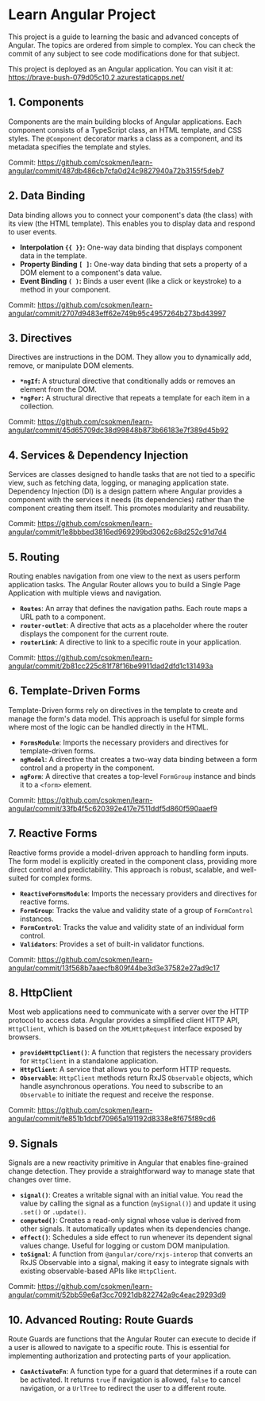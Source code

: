 # Learn Angular Project

This project is a guide to learning the basic and advanced concepts of Angular. The topics are ordered from simple to complex. You can check the commit of any subject to see code modifications done for that subject.

This project is deployed as an Angular application.
You can visit it at: https://brave-bush-079d05c10.2.azurestaticapps.net/

## 1. Components

Components are the main building blocks of Angular applications. Each component consists of a TypeScript class, an HTML template, and CSS styles. The `@Component` decorator marks a class as a component, and its metadata specifies the template and styles.

Commit: https://github.com/csokmen/learn-angular/commit/487db486cb7cfa0d24c9827940a72b3155f5deb7

## 2. Data Binding

Data binding allows you to connect your component's data (the class) with its view (the HTML template). This enables you to display data and respond to user events.

*   **Interpolation `{{ }}`:** One-way data binding that displays component data in the template.
*   **Property Binding `[ ]`:** One-way data binding that sets a property of a DOM element to a component's data value.
*   **Event Binding `( )`:** Binds a user event (like a click or keystroke) to a method in your component.

Commit: https://github.com/csokmen/learn-angular/commit/2707d9483eff62e749b95c4957264b273bd43997

## 3. Directives

Directives are instructions in the DOM. They allow you to dynamically add, remove, or manipulate DOM elements.

*   **`*ngIf`:** A structural directive that conditionally adds or removes an element from the DOM.
*   **`*ngFor`:** A structural directive that repeats a template for each item in a collection.

Commit: https://github.com/csokmen/learn-angular/commit/45d65709dc38d99848b873b66183e7f389d45b92

## 4. Services & Dependency Injection

Services are classes designed to handle tasks that are not tied to a specific view, such as fetching data, logging, or managing application state. Dependency Injection (DI) is a design pattern where Angular provides a component with the services it needs (its dependencies) rather than the component creating them itself. This promotes modularity and reusability.

Commit: https://github.com/csokmen/learn-angular/commit/1e8bbbed3816ed969299bd3062c68d252c91d7d4

## 5. Routing

Routing enables navigation from one view to the next as users perform application tasks. The Angular Router allows you to build a Single Page Application with multiple views and navigation.

*   **`Routes`**: An array that defines the navigation paths. Each route maps a URL path to a component.
*   **`router-outlet`**: A directive that acts as a placeholder where the router displays the component for the current route.
*   **`routerLink`**: A directive to link to a specific route in your application.

Commit: https://github.com/csokmen/learn-angular/commit/2b81cc225c81f78f16be9911dad2dfd1c131493a

## 6. Template-Driven Forms

Template-Driven forms rely on directives in the template to create and manage the form's data model. This approach is useful for simple forms where most of the logic can be handled directly in the HTML.

*   **`FormsModule`**: Imports the necessary providers and directives for template-driven forms.
*   **`ngModel`**: A directive that creates a two-way data binding between a form control and a property in the component.
*   **`ngForm`**: A directive that creates a top-level `FormGroup` instance and binds it to a `<form>` element.

Commit: https://github.com/csokmen/learn-angular/commit/33fb4f5c620392e417e7511ddf5d860f590aaef9

## 7. Reactive Forms

Reactive forms provide a model-driven approach to handling form inputs. The form model is explicitly created in the component class, providing more direct control and predictability. This approach is robust, scalable, and well-suited for complex forms.

*   **`ReactiveFormsModule`**: Imports the necessary providers and directives for reactive forms.
*   **`FormGroup`**: Tracks the value and validity state of a group of `FormControl` instances.
*   **`FormControl`**: Tracks the value and validity state of an individual form control.
*   **`Validators`**: Provides a set of built-in validator functions.

Commit: https://github.com/csokmen/learn-angular/commit/13f568b7aaecfb809f44be3d3e37582e27ad9c17

## 8. HttpClient

Most web applications need to communicate with a server over the HTTP protocol to access data. Angular provides a simplified client HTTP API, `HttpClient`, which is based on the `XMLHttpRequest` interface exposed by browsers.

*   **`provideHttpClient()`**: A function that registers the necessary providers for `HttpClient` in a standalone application.
*   **`HttpClient`**: A service that allows you to perform HTTP requests.
*   **`Observable`**: `HttpClient` methods return RxJS `Observable` objects, which handle asynchronous operations. You need to subscribe to an `Observable` to initiate the request and receive the response.

Commit: https://github.com/csokmen/learn-angular/commit/fe851b1dcbf70965a191192d8338e8f675f89cd6

## 9. Signals

Signals are a new reactivity primitive in Angular that enables fine-grained change detection. They provide a straightforward way to manage state that changes over time.

*   **`signal()`**: Creates a writable signal with an initial value. You read the value by calling the signal as a function (`mySignal()`) and update it using `.set()` or `.update()`.
*   **`computed()`**: Creates a read-only signal whose value is derived from other signals. It automatically updates when its dependencies change.
*   **`effect()`**: Schedules a side effect to run whenever its dependent signal values change. Useful for logging or custom DOM manipulation.
*   **`toSignal`**: A function from `@angular/core/rxjs-interop` that converts an RxJS Observable into a signal, making it easy to integrate signals with existing observable-based APIs like `HttpClient`.

Commit: https://github.com/csokmen/learn-angular/commit/52bb59e6af3cc70921db822742a9c4eac29293d9

## 10. Advanced Routing: Route Guards

Route Guards are functions that the Angular Router can execute to decide if a user is allowed to navigate to a specific route. This is essential for implementing authorization and protecting parts of your application.

*   **`CanActivateFn`**: A function type for a guard that determines if a route can be activated. It returns `true` if navigation is allowed, `false` to cancel navigation, or a `UrlTree` to redirect the user to a different route.